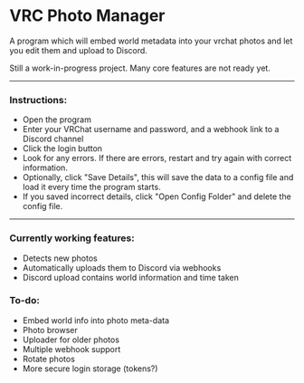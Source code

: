 # VRC Photo Manager
 
A program which will embed world metadata into your vrchat photos and let you edit them and upload to Discord.

Still a work-in-progress project. Many core features are not ready yet.

------

### Instructions:

- Open the program
- Enter your VRChat username and password, and a webhook link to a Discord channel
- Click the login button
- Look for any errors. If there are errors, restart and try again with correct information.
- Optionally, click "Save Details", this will save the data to a config file and load it every time the program starts.
- If you saved incorrect details, click "Open Config Folder" and delete the config file.

------

### Currently working features:
- Detects new photos
- Automatically uploads them to Discord via webhooks
- Discord upload contains world information and time taken

### To-do:
- Embed world info into photo meta-data
- Photo browser
- Uploader for older photos
- Multiple webhook support
- Rotate photos
- More secure login storage (tokens?)
